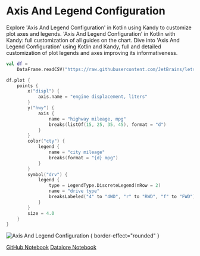 # Axis And Legend Configuration

<web-summary>
Explore 'Axis And Legend Configuration' in Kotlin using Kandy to customize plot axes and legends.
</web-summary>

<card-summary>
'Axis And Legend Configuration' in Kotlin with Kandy: full customization of all guides on the chart.
</card-summary>

<link-summary>
Dive into 'Axis And Legend Configuration' using Kotlin and Kandy, full and detailed customization of plot legends and axes improving its informativeness.
</link-summary>


<!---IMPORT org.jetbrains.kotlinx.kandy.letsplot.samples.Layout-->

<!---FUN axis_and_legend_configuration-->

```kotlin
val df =
    DataFrame.readCSV("https://raw.githubusercontent.com/JetBrains/lets-plot-kotlin/master/docs/examples/data/mpg.csv")

df.plot {
    points {
        x("displ") {
            axis.name = "engine displacement, liters"
        }
        y("hwy") {
            axis {
                name = "highway mileage, mpg"
                breaks(listOf(15, 25, 35, 45), format = "d")
            }
        }
        color("cty") {
            legend {
                name = "city mileage"
                breaks(format = "{d} mpg")
            }
        }
        symbol("drv") {
            legend {
                type = LegendType.DiscreteLegend(nRow = 2)
                name = "drive type"
                breaksLabeled("4" to "4WD", "r" to "RWD", "f" to "FWD")
            }
        }
        size = 4.0
    }
}
```

<!---END-->


![Axis And Legend Configuration](axis_and_legend_configuration.svg) { border-effect="rounded" }

<seealso style="cards">
       <category ref="example-ktnb">
           <a href="https://github.com/Kotlin/kandy/blob/main/examples/notebooks/lets-plot/samples/layout/axis_and_legend_configuration.ipynb" summary="View the notebook on our GitHub repository">GitHub Notebook</a>
           <a href="https://datalore.jetbrains.com/report/static/KQKedA4jDrKu63O53gEN0z/3vKiaDuDGZM4jFaGDUeLAz" summary="Experiment with this example on Datalore">Datalore Notebook</a>
       </category>
</seealso>
